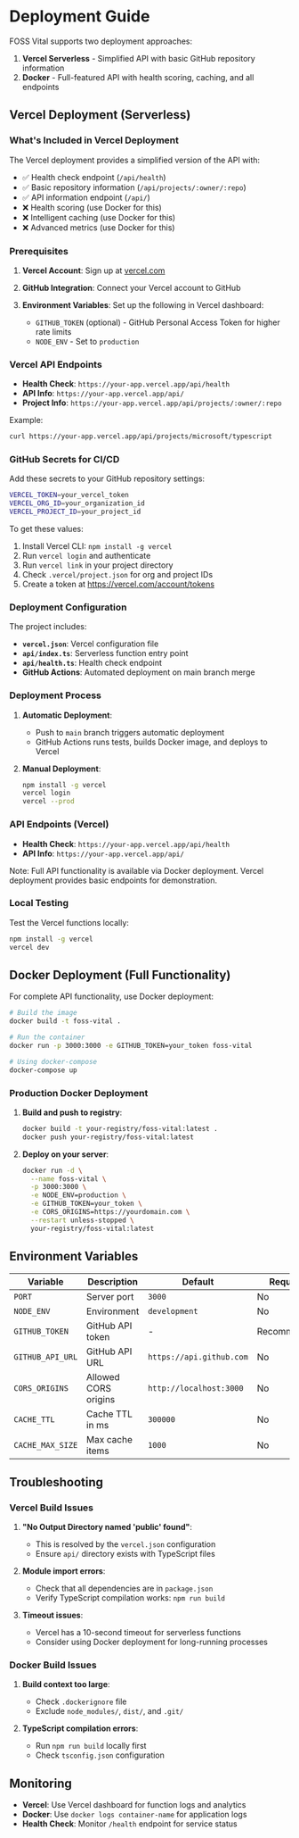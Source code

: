 # Deployment Guide

FOSS Vital supports two deployment approaches:

1. **Vercel Serverless** - Simplified API with basic GitHub repository information
2. **Docker** - Full-featured API with health scoring, caching, and all endpoints

## Vercel Deployment (Serverless)

### What's Included in Vercel Deployment

The Vercel deployment provides a simplified version of the API with:

- ✅ Health check endpoint (`/api/health`)
- ✅ Basic repository information (`/api/projects/:owner/:repo`)
- ✅ API information endpoint (`/api/`)
- ❌ Health scoring (use Docker for this)
- ❌ Intelligent caching (use Docker for this)
- ❌ Advanced metrics (use Docker for this)

### Prerequisites

1. **Vercel Account**: Sign up at [vercel.com](https://vercel.com)
2. **GitHub Integration**: Connect your Vercel account to GitHub
3. **Environment Variables**: Set up the following in Vercel dashboard:

   - `GITHUB_TOKEN` (optional) - GitHub Personal Access Token for higher rate limits
   - `NODE_ENV` - Set to `production`

### Vercel API Endpoints

- **Health Check**: `https://your-app.vercel.app/api/health`
- **API Info**: `https://your-app.vercel.app/api/`
- **Project Info**: `https://your-app.vercel.app/api/projects/:owner/:repo`

Example:

```bash
curl https://your-app.vercel.app/api/projects/microsoft/typescript
```

### GitHub Secrets for CI/CD

Add these secrets to your GitHub repository settings:

```bash
VERCEL_TOKEN=your_vercel_token
VERCEL_ORG_ID=your_organization_id
VERCEL_PROJECT_ID=your_project_id
```

To get these values:
1. Install Vercel CLI: `npm install -g vercel`
2. Run `vercel login` and authenticate
3. Run `vercel link` in your project directory
4. Check `.vercel/project.json` for org and project IDs
5. Create a token at https://vercel.com/account/tokens

### Deployment Configuration

The project includes:

- **`vercel.json`**: Vercel configuration file
- **`api/index.ts`**: Serverless function entry point
- **`api/health.ts`**: Health check endpoint
- **GitHub Actions**: Automated deployment on main branch merge

### Deployment Process

1. **Automatic Deployment**: 
   - Push to `main` branch triggers automatic deployment
   - GitHub Actions runs tests, builds Docker image, and deploys to Vercel

2. **Manual Deployment**:
   ```bash
   npm install -g vercel
   vercel login
   vercel --prod
   ```

### API Endpoints (Vercel)

- **Health Check**: `https://your-app.vercel.app/api/health`
- **API Info**: `https://your-app.vercel.app/api/`

Note: Full API functionality is available via Docker deployment. Vercel deployment provides basic endpoints for demonstration.

### Local Testing

Test the Vercel functions locally:

```bash
npm install -g vercel
vercel dev
```

## Docker Deployment (Full Functionality)

For complete API functionality, use Docker deployment:

```bash
# Build the image
docker build -t foss-vital .

# Run the container
docker run -p 3000:3000 -e GITHUB_TOKEN=your_token foss-vital

# Using docker-compose
docker-compose up
```

### Production Docker Deployment

1. **Build and push to registry**:
   ```bash
   docker build -t your-registry/foss-vital:latest .
   docker push your-registry/foss-vital:latest
   ```

2. **Deploy on your server**:
   ```bash
   docker run -d \
     --name foss-vital \
     -p 3000:3000 \
     -e NODE_ENV=production \
     -e GITHUB_TOKEN=your_token \
     -e CORS_ORIGINS=https://yourdomain.com \
     --restart unless-stopped \
     your-registry/foss-vital:latest
   ```

## Environment Variables

| Variable | Description | Default | Required |
|----------|-------------|---------|----------|
| `PORT` | Server port | `3000` | No |
| `NODE_ENV` | Environment | `development` | No |
| `GITHUB_TOKEN` | GitHub API token | - | Recommended |
| `GITHUB_API_URL` | GitHub API URL | `https://api.github.com` | No |
| `CORS_ORIGINS` | Allowed CORS origins | `http://localhost:3000` | No |
| `CACHE_TTL` | Cache TTL in ms | `300000` | No |
| `CACHE_MAX_SIZE` | Max cache items | `1000` | No |

## Troubleshooting

### Vercel Build Issues

1. **"No Output Directory named 'public' found"**:
   - This is resolved by the `vercel.json` configuration
   - Ensure `api/` directory exists with TypeScript files

2. **Module import errors**:
   - Check that all dependencies are in `package.json`
   - Verify TypeScript compilation works: `npm run build`

3. **Timeout issues**:
   - Vercel has a 10-second timeout for serverless functions
   - Consider using Docker deployment for long-running processes

### Docker Build Issues

1. **Build context too large**:
   - Check `.dockerignore` file
   - Exclude `node_modules/`, `dist/`, and `.git/`

2. **TypeScript compilation errors**:
   - Run `npm run build` locally first
   - Check `tsconfig.json` configuration

## Monitoring

- **Vercel**: Use Vercel dashboard for function logs and analytics
- **Docker**: Use `docker logs container-name` for application logs
- **Health Check**: Monitor `/health` endpoint for service status
